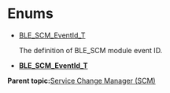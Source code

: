 # Enums

-   [BLE\_SCM\_EventId\_T](GUID-CFF6FA0B-8B74-4311-AA62-C04061423A98.md)

    The definition of BLE\_SCM module event ID.


-   **[BLE\_SCM\_EventId\_T](GUID-CFF6FA0B-8B74-4311-AA62-C04061423A98.md)**  


**Parent topic:**[Service Change Manager \(SCM\)](GUID-97B49E98-556B-4AC7-B2D9-88CBC8558B92.md)

